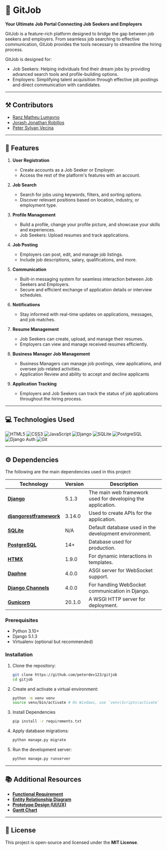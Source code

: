 # 🚀 GitJob
**Your Ultimate Job Portal Connecting Job Seekers and Employers**

GitJob is a feature-rich platform designed to bridge the gap between job seekers and employers. From seamless job searching to effective communication, GitJob provides the tools necessary to streamline the hiring process.

GitJob is designed for:

- Job Seekers: Helping individuals find their dream jobs by providing advanced search tools and profile-building options.
- Employers: Simplifying talent acquisition through effective job postings and direct communication with candidates.
  
---

## ⚒️ Contributors

- [Ranz Matheu Lumayno](https://github.com/eggstink)
- [Jorash Jonathan Robillos](https://github.com/Syjhert)
- [Peter Sylvan Vecina](https://github.com/peterdev123)
  
---

## 🌟 **Features**

1. **User Registration**  
   - Create accounts as a Job Seeker or Employer.  
   - Access the rest of the platform's features with an account.

2. **Job Search**  
   - Search for jobs using keywords, filters, and sorting options.  
   - Discover relevant positions based on location, industry, or employment type.

3. **Profile Management**
   - Build a profile, change your profile picture, and showcase your skills and experiences.
   - Job Seekers: Upload resumes and track applications.  

4. **Job Posting**  
   - Employers can post, edit, and manage job listings.  
   - Include job descriptions, salary, qualifications, and more.

5. **Communication**  
   - Built-in messaging system for seamless interaction between Job Seekers and Employers.  
   - Secure and efficient exchange of application details or interview schedules.

6. **Notifications**
   - Stay informed with real-time updates on applications, messages, and job matches.
  
7. **Resume Management**  
   - Job Seekers can create, upload, and manage their resumes.  
   - Employers can view and manage received resumes efficiently.

8. **Business Manager Job Management**  
   - Business Managers can manage job postings, view applications, and oversee job-related activities.
   - Application Review and ability to accept and decline applicants

9. **Application Tracking**  
   - Employers and Job Seekers can track the status of job applications throughout the hiring process.  

---

## 💻 **Technologies Used**

![HTML5](https://img.shields.io/badge/HTML5-E34F26?style=for-the-badge&logo=html5&logoColor=white)
![CSS3](https://img.shields.io/badge/CSS3-1572B6?style=for-the-badge&logo=css3&logoColor=white)
![JavaScript](https://img.shields.io/badge/JavaScript-F7DF1E?style=for-the-badge&logo=javascript&logoColor=black)
![Django](https://img.shields.io/badge/Django-092E20?style=for-the-badge&logo=django&logoColor=white)
![SQLite](https://img.shields.io/badge/SQLite-003B57?style=for-the-badge&logo=sqlite&logoColor=white)
![PostgreSQL](https://img.shields.io/badge/PostgreSQL-336791?style=for-the-badge&logo=postgresql&logoColor=white)
![Django Auth](https://img.shields.io/badge/Django%20Auth-6A0DAD?style=for-the-badge&logo=django&logoColor=white)
![Git](https://img.shields.io/badge/Git-F34F29?style=for-the-badge&logo=git&logoColor=white)

---

## ⚙️ Dependencies

The following are the main dependencies used in this project:

| **Technology**              | **Version**  | **Description**                                    |
|------------------------------|--------------|----------------------------------------------------|
| **[Django](https://www.djangoproject.com/)** | 5.1.3        | The main web framework used for developing the application. |
| **[djangorestframework](https://www.django-rest-framework.org/)** | 3.14.0       | Used to create APIs for the application.          |
| **[SQLite](https://www.sqlite.org/)**        | N/A          | Default database used in the development environment. |
| **[PostgreSQL](https://www.postgresql.org/)**| 14+          | Database used for production.                     |
| **[HTMX](https://htmx.org/)**               | 1.9.0        | For dynamic interactions in templates.            |
| **[Daphne](https://github.com/django/daphne)** | 4.0.0       | ASGI server for WebSocket support.                |
| **[Django Channels](https://channels.readthedocs.io/)** | 4.0.0       | For handling WebSocket communication in Django.   |
| **[Gunicorn](https://gunicorn.org/)**       | 20.1.0       | A WSGI HTTP server for deployment.                |

### Prerequisites 

- Python 3.10+
- Django 5.1.3
- Virtualenv (optional but recommended)

### Installation

1. Clone the repository:
    ```bash
    git clone https://github.com/peterdev123/gitjob
    cd gitjob
    ```

2. Create and activate a virtual environment:
    ```bash
    python -m venv venv
    source venv/bin/activate # On Windows, use `venv\Scripts\activate`
    ```

3. Install Dependencies
    ```bash
    pip install -r requirements.txt
    ```

4. Apply database migrations:
    ```bash
    python manage.py migrate
    ```
5. Run the development server:
    ```bash
    python manage.py runserver
    ```

---

## 📚 Additional Resources  

- [**Functional Requirement**](https://github.com/peterdev123/gitjob/blob/main/Functional%20Requirement%20Document.pdf)
- [**Entity Relationship Diagram**](https://github.com/peterdev123/gitjob/blob/main/Gitjob%20ERD.pdf)
- [**Prototype Design (UI/UX)**](https://github.com/peterdev123/gitjob/blob/main/GitJob%20UI.pdf)
- [**Gantt Chart**](https://github.com/peterdev123/gitjob/blob/main/Gitjob%20Gantt%20Chart.pdf)

---

## 📜 License  

This project is open-source and licensed under the **MIT License**.  
